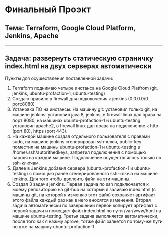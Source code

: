 # Финальный Проэкт #
## Тема: Terraform, Google Cloud Platform, Jenkins, Apache ##
-------------------------------------
Задача: развернуть статическую страничку index.html на двух серверах автоматически
-------------------------------------
Пункты для осуществления поставленной задачи:
1. Terraform поднимаю четыре инстанса на Google Cloud Platfrom (git, jenkins, ubuntu-profaction-1, ubuntu-testing)
2. Создаю правило в firewall для подключения к jenkins (0.0.0.0/0 port:8080)
3. Установка ПО на инстансы. На машину git: установил только git, на машине jenkins: установил java 8, jenkins, в firewall linux дал права на порт 8080, на машинах ubuntu-profaction-1 и ubuntu-testing: установил apache2, в firewall linux дал права на подключение к http (port 80), https (port 443).
4.  На каждой машине создал отдельного пользователя с правами sudo, на машине jenkins сгенерировал ssh-ключ, public-key поместил на машины ubuntu-profaction-1 и ubuntu-testing в /home/.ssh/autorithedkeys, запретил подключения с помощью пароля на каждой машине. Подключение осуществлялось только по ssh-ключам.
5. Далее в Jenkins добавил сервера (ubuntu-profaction-1 и ubuntu-testing) с помощью ранее сгенерированного ssh-ключа на машине jenkins. Для того чтобы дэплоить файл на эти машины.
6. Создал 3 задачи jenkins. Первая задача по ssh подключается к моему репозиторию на git-hub на который я заливаю index.html (с машины git, на которой я изменяю этот файл) сохраняет артифакт этого файла каждый раз как в него вносятся изменения. Вторая задача автоматически по завершении первой копирует артифакт с первой задачи и помещает файл index.html по пути /var/www/html на машине ubuntu-testing. Третья задача выполняется автоматически, после того как я нажму aprove, тотже файл зальется по тому-же пути но уже на машину ubuntu-profaction-1.